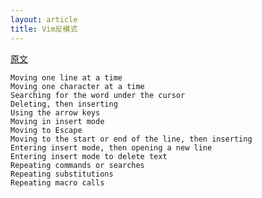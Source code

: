 ```yaml
---
layout: article
title: Vim反模式
---
```


[原文](https://sanctum.geek.nz/arabesque/vim-anti-patterns/)


```
Moving one line at a time
Moving one character at a time
Searching for the word under the cursor
Deleting, then inserting
Using the arrow keys
Moving in insert mode
Moving to Escape
Moving to the start or end of the line, then inserting
Entering insert mode, then opening a new line
Entering insert mode to delete text
Repeating commands or searches
Repeating substitutions
Repeating macro calls
```

